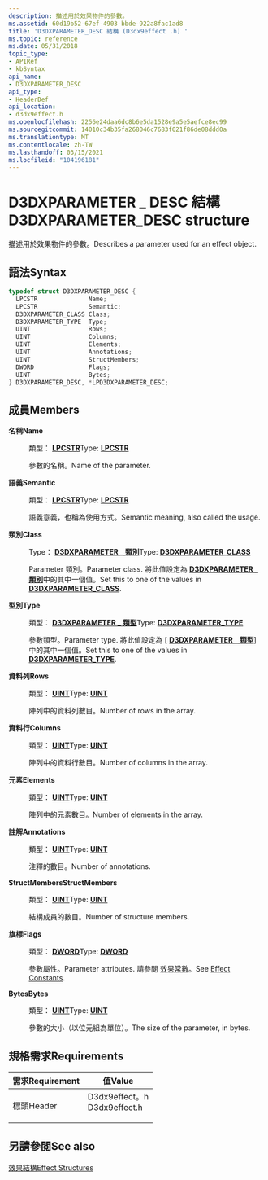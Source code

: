 ```yaml
---
description: 描述用於效果物件的參數。
ms.assetid: 60d19b52-67ef-4903-bbde-922a8fac1ad8
title: 'D3DXPARAMETER_DESC 結構 (D3dx9effect .h) '
ms.topic: reference
ms.date: 05/31/2018
topic_type:
- APIRef
- kbSyntax
api_name:
- D3DXPARAMETER_DESC
api_type:
- HeaderDef
api_location:
- d3dx9effect.h
ms.openlocfilehash: 2256e24daa6dc8b6e5da1528e9a5e5aefce8ec99
ms.sourcegitcommit: 14010c34b35fa268046c7683f021f86de08ddd0a
ms.translationtype: MT
ms.contentlocale: zh-TW
ms.lasthandoff: 03/15/2021
ms.locfileid: "104196181"
---
```

# <a name="d3dxparameter_desc-structure"></a><span data-ttu-id="41b82-103">D3DXPARAMETER \_ DESC 結構</span><span class="sxs-lookup"><span data-stu-id="41b82-103">D3DXPARAMETER\_DESC structure</span></span>

<span data-ttu-id="41b82-104">描述用於效果物件的參數。</span><span class="sxs-lookup"><span data-stu-id="41b82-104">Describes a parameter used for an effect object.</span></span>

## <a name="syntax"></a><span data-ttu-id="41b82-105">語法</span><span class="sxs-lookup"><span data-stu-id="41b82-105">Syntax</span></span>


```C++
typedef struct D3DXPARAMETER_DESC {
  LPCSTR              Name;
  LPCSTR              Semantic;
  D3DXPARAMETER_CLASS Class;
  D3DXPARAMETER_TYPE  Type;
  UINT                Rows;
  UINT                Columns;
  UINT                Elements;
  UINT                Annotations;
  UINT                StructMembers;
  DWORD               Flags;
  UINT                Bytes;
} D3DXPARAMETER_DESC, *LPD3DXPARAMETER_DESC;
```



## <a name="members"></a><span data-ttu-id="41b82-106">成員</span><span class="sxs-lookup"><span data-stu-id="41b82-106">Members</span></span>

<dl> <dt>

<span data-ttu-id="41b82-107">**名稱**</span><span class="sxs-lookup"><span data-stu-id="41b82-107">**Name**</span></span>
</dt> <dd>

<span data-ttu-id="41b82-108">類型： **[ **LPCSTR**](../winprog/windows-data-types.md)**</span><span class="sxs-lookup"><span data-stu-id="41b82-108">Type: **[**LPCSTR**](../winprog/windows-data-types.md)**</span></span>

</dd> <dd>

<span data-ttu-id="41b82-109">參數的名稱。</span><span class="sxs-lookup"><span data-stu-id="41b82-109">Name of the parameter.</span></span>

</dd> <dt>

<span data-ttu-id="41b82-110">**語義**</span><span class="sxs-lookup"><span data-stu-id="41b82-110">**Semantic**</span></span>
</dt> <dd>

<span data-ttu-id="41b82-111">類型： **[ **LPCSTR**](../winprog/windows-data-types.md)**</span><span class="sxs-lookup"><span data-stu-id="41b82-111">Type: **[**LPCSTR**](../winprog/windows-data-types.md)**</span></span>

</dd> <dd>

<span data-ttu-id="41b82-112">語義意義，也稱為使用方式。</span><span class="sxs-lookup"><span data-stu-id="41b82-112">Semantic meaning, also called the usage.</span></span>

</dd> <dt>

<span data-ttu-id="41b82-113">**類別**</span><span class="sxs-lookup"><span data-stu-id="41b82-113">**Class**</span></span>
</dt> <dd>

<span data-ttu-id="41b82-114">Type： **[ **D3DXPARAMETER \_ 類別**](./d3dxparameter-class.md)**</span><span class="sxs-lookup"><span data-stu-id="41b82-114">Type: **[**D3DXPARAMETER\_CLASS**](./d3dxparameter-class.md)**</span></span>

</dd> <dd>

<span data-ttu-id="41b82-115">Parameter 類別。</span><span class="sxs-lookup"><span data-stu-id="41b82-115">Parameter class.</span></span> <span data-ttu-id="41b82-116">將此值設定為 [**D3DXPARAMETER \_ 類別**](./d3dxparameter-class.md)中的其中一個值。</span><span class="sxs-lookup"><span data-stu-id="41b82-116">Set this to one of the values in [**D3DXPARAMETER\_CLASS**](./d3dxparameter-class.md).</span></span>

</dd> <dt>

<span data-ttu-id="41b82-117">**型別**</span><span class="sxs-lookup"><span data-stu-id="41b82-117">**Type**</span></span>
</dt> <dd>

<span data-ttu-id="41b82-118">類型： **[ **D3DXPARAMETER \_ 類型**](./d3dxparameter-type.md)**</span><span class="sxs-lookup"><span data-stu-id="41b82-118">Type: **[**D3DXPARAMETER\_TYPE**](./d3dxparameter-type.md)**</span></span>

</dd> <dd>

<span data-ttu-id="41b82-119">參數類型。</span><span class="sxs-lookup"><span data-stu-id="41b82-119">Parameter type.</span></span> <span data-ttu-id="41b82-120">將此值設定為 [ [**D3DXPARAMETER \_ 類型**](./d3dxparameter-type.md)] 中的其中一個值。</span><span class="sxs-lookup"><span data-stu-id="41b82-120">Set this to one of the values in [**D3DXPARAMETER\_TYPE**](./d3dxparameter-type.md).</span></span>

</dd> <dt>

<span data-ttu-id="41b82-121">**資料列**</span><span class="sxs-lookup"><span data-stu-id="41b82-121">**Rows**</span></span>
</dt> <dd>

<span data-ttu-id="41b82-122">類型： **[ **UINT**](../winprog/windows-data-types.md)**</span><span class="sxs-lookup"><span data-stu-id="41b82-122">Type: **[**UINT**](../winprog/windows-data-types.md)**</span></span>

</dd> <dd>

<span data-ttu-id="41b82-123">陣列中的資料列數目。</span><span class="sxs-lookup"><span data-stu-id="41b82-123">Number of rows in the array.</span></span>

</dd> <dt>

<span data-ttu-id="41b82-124">**資料行**</span><span class="sxs-lookup"><span data-stu-id="41b82-124">**Columns**</span></span>
</dt> <dd>

<span data-ttu-id="41b82-125">類型： **[ **UINT**](../winprog/windows-data-types.md)**</span><span class="sxs-lookup"><span data-stu-id="41b82-125">Type: **[**UINT**](../winprog/windows-data-types.md)**</span></span>

</dd> <dd>

<span data-ttu-id="41b82-126">陣列中的資料行數目。</span><span class="sxs-lookup"><span data-stu-id="41b82-126">Number of columns in the array.</span></span>

</dd> <dt>

<span data-ttu-id="41b82-127">**元素**</span><span class="sxs-lookup"><span data-stu-id="41b82-127">**Elements**</span></span>
</dt> <dd>

<span data-ttu-id="41b82-128">類型： **[ **UINT**](../winprog/windows-data-types.md)**</span><span class="sxs-lookup"><span data-stu-id="41b82-128">Type: **[**UINT**](../winprog/windows-data-types.md)**</span></span>

</dd> <dd>

<span data-ttu-id="41b82-129">陣列中的元素數目。</span><span class="sxs-lookup"><span data-stu-id="41b82-129">Number of elements in the array.</span></span>

</dd> <dt>

<span data-ttu-id="41b82-130">**註解**</span><span class="sxs-lookup"><span data-stu-id="41b82-130">**Annotations**</span></span>
</dt> <dd>

<span data-ttu-id="41b82-131">類型： **[ **UINT**](../winprog/windows-data-types.md)**</span><span class="sxs-lookup"><span data-stu-id="41b82-131">Type: **[**UINT**](../winprog/windows-data-types.md)**</span></span>

</dd> <dd>

<span data-ttu-id="41b82-132">注釋的數目。</span><span class="sxs-lookup"><span data-stu-id="41b82-132">Number of annotations.</span></span>

</dd> <dt>

<span data-ttu-id="41b82-133">**StructMembers**</span><span class="sxs-lookup"><span data-stu-id="41b82-133">**StructMembers**</span></span>
</dt> <dd>

<span data-ttu-id="41b82-134">類型： **[ **UINT**](../winprog/windows-data-types.md)**</span><span class="sxs-lookup"><span data-stu-id="41b82-134">Type: **[**UINT**](../winprog/windows-data-types.md)**</span></span>

</dd> <dd>

<span data-ttu-id="41b82-135">結構成員的數目。</span><span class="sxs-lookup"><span data-stu-id="41b82-135">Number of structure members.</span></span>

</dd> <dt>

<span data-ttu-id="41b82-136">**旗標**</span><span class="sxs-lookup"><span data-stu-id="41b82-136">**Flags**</span></span>
</dt> <dd>

<span data-ttu-id="41b82-137">類型： **[ **DWORD**](../winprog/windows-data-types.md)**</span><span class="sxs-lookup"><span data-stu-id="41b82-137">Type: **[**DWORD**](../winprog/windows-data-types.md)**</span></span>

</dd> <dd>

<span data-ttu-id="41b82-138">參數屬性。</span><span class="sxs-lookup"><span data-stu-id="41b82-138">Parameter attributes.</span></span> <span data-ttu-id="41b82-139">請參閱 [效果常數](dx9-graphics-reference-effects-constants.md)。</span><span class="sxs-lookup"><span data-stu-id="41b82-139">See [Effect Constants](dx9-graphics-reference-effects-constants.md).</span></span>

</dd> <dt>

<span data-ttu-id="41b82-140">**Bytes**</span><span class="sxs-lookup"><span data-stu-id="41b82-140">**Bytes**</span></span>
</dt> <dd>

<span data-ttu-id="41b82-141">類型： **[ **UINT**](../winprog/windows-data-types.md)**</span><span class="sxs-lookup"><span data-stu-id="41b82-141">Type: **[**UINT**](../winprog/windows-data-types.md)**</span></span>

</dd> <dd>

<span data-ttu-id="41b82-142">參數的大小（以位元組為單位）。</span><span class="sxs-lookup"><span data-stu-id="41b82-142">The size of the parameter, in bytes.</span></span>

</dd> </dl>

## <a name="requirements"></a><span data-ttu-id="41b82-143">規格需求</span><span class="sxs-lookup"><span data-stu-id="41b82-143">Requirements</span></span>



| <span data-ttu-id="41b82-144">需求</span><span class="sxs-lookup"><span data-stu-id="41b82-144">Requirement</span></span> | <span data-ttu-id="41b82-145">值</span><span class="sxs-lookup"><span data-stu-id="41b82-145">Value</span></span> |
|-------------------|------------------------------------------------------------------------------------------|
| <span data-ttu-id="41b82-146">標頭</span><span class="sxs-lookup"><span data-stu-id="41b82-146">Header</span></span><br/> | <dl> <span data-ttu-id="41b82-147"><dt>D3dx9effect。h</dt></span><span class="sxs-lookup"><span data-stu-id="41b82-147"><dt>D3dx9effect.h</dt></span></span> </dl> |



## <a name="see-also"></a><span data-ttu-id="41b82-148">另請參閱</span><span class="sxs-lookup"><span data-stu-id="41b82-148">See also</span></span>

<dl> <dt>

[<span data-ttu-id="41b82-149">效果結構</span><span class="sxs-lookup"><span data-stu-id="41b82-149">Effect Structures</span></span>](dx9-graphics-reference-effects-structures.md)
</dt> </dl>

 

 
